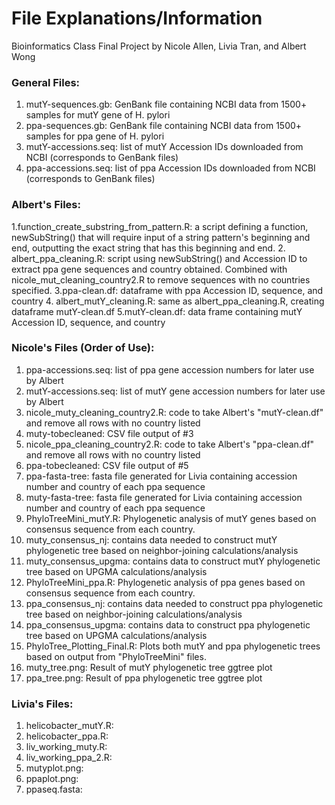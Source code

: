 # File Explanations/Information
Bioinformatics Class Final Project by Nicole Allen, Livia Tran, and Albert Wong

### General Files:
1. mutY-sequences.gb: GenBank file containing NCBI data from 1500+ samples for mutY gene of H. pylori
2. ppa-sequences.gb: GenBank file containing NCBI data from 1500+ samples for ppa gene of H. pylori
3. mutY-accessions.seq: list of mutY Accession IDs downloaded from NCBI (corresponds to GenBank files)
4. ppa-accessions.seq: list of ppa Accession IDs downloaded from NCBI (corresponds to GenBank files)


### Albert's Files:
1.function_create_substring_from_pattern.R: a script defining a function, newSubString() that will require input of a string pattern's beginning and end, outputting the exact string that has this beginning and end.
2. albert_ppa_cleaning.R: script using newSubString() and Accession ID to extract ppa gene sequences and country obtained. Combined with nicole_mut_cleaning_country2.R to remove sequences with no countries specified. 
3.ppa-clean.df: dataframe with ppa Accession ID, sequence, and country
4. albert_mutY_cleaning.R: same as albert_ppa_cleaning.R, creating dataframe mutY-clean.df
5.mutY-clean.df: data frame containing mutY Accession ID, sequence, and country

### Nicole's Files (Order of Use):
1. ppa-accessions.seq: list of ppa gene accession numbers for later use by Albert
2. mutY-accessions.seq: list of mutY gene accession numbers for later use by Albert
3. nicole_muty_cleaning_country2.R: code to take Albert's "mutY-clean.df" and remove all rows with no country listed
4. muty-tobecleaned: CSV file output of #3
5. nicole_ppa_cleaning_country2.R: code to take Albert's "ppa-clean.df" and remove all rows with no country listed
6. ppa-tobecleaned: CSV file output of #5
7. ppa-fasta-tree: fasta file generated for Livia containing accession number and country of each ppa sequence
8. muty-fasta-tree: fasta file generated for Livia containing accession number and country of each ppa sequence
9. PhyloTreeMini_mutY.R: Phylogenetic analysis of mutY genes based on consensus sequence from each country.
10. muty_consensus_nj: contains data needed to construct mutY phylogenetic tree based on neighbor-joining calculations/analysis
11. muty_consensus_upgma: contains data to construct mutY phylogenetic tree based on UPGMA calculations/analysis
12. PhyloTreeMini_ppa.R: Phylogenetic analysis of ppa genes based on consensus sequence from each country.
13. ppa_consensus_nj: contains data needed to construct ppa phylogenetic tree based on neighbor-joining calculations/analysis
14. ppa_consensus_upgma: contains data to construct ppa phylogenetic tree based on UPGMA calculations/analysis
15. PhyloTree_Plotting_Final.R: Plots both mutY and ppa phylogenetic trees based on output from "PhyloTreeMini" files.
16. muty_tree.png: Result of mutY phylogenetic tree ggtree plot
17. ppa_tree.png: Result of ppa phylogenetic tree ggtree plot

### Livia's Files:
1. helicobacter_mutY.R:
2. helicobacter_ppa.R:
3. liv_working_muty.R: 
4. liv_working_ppa_2.R:
5. mutyplot.png:
6. ppaplot.png:
7. ppaseq.fasta: 

